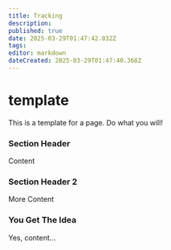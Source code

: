 ```yaml
---
title: Tracking
description: 
published: true
date: 2025-03-29T01:47:42.032Z
tags: 
editor: markdown
dateCreated: 2025-03-29T01:47:40.368Z
---
```


# template

This is a template for a page.  Do what you will!

### Section Header

Content

### Section Header 2

More Content

### You Get The Idea

Yes, content...


